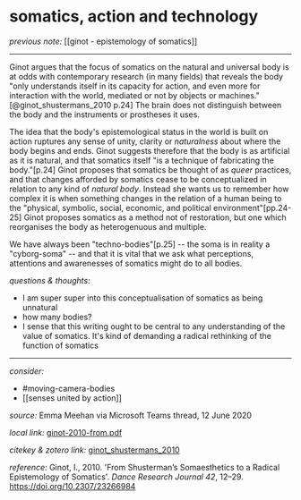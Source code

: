 # somatics, action and technology

_previous note:_  [[ginot - epistemology of somatics]]

---

Ginot argues that the focus of somatics on the natural and universal body is at odds with contemporary research (in many fields) that reveals the body "only understands itself in its capacity for action, and even more for interaction with the world, mediated or not by objects or machines."[@ginot_shustermans_2010 p.24] The brain does not distinguish between the body and the instruments or prostheses it uses. 

The idea that the body's epistemological status in the world is built on action ruptures any sense of unity, clarity or _naturalness_ about where the body begins and ends. Ginot suggests therefore that the body is as artificial as it is natural, and that somatics itself "is a technique of fabricating the body."[p.24] Ginot proposes that somatics be thought of as _queer_ practices, and that changes afforded by somatics cease to be conceptualized in relation to any kind of _natural body_. Instead she wants us to remember how complex it is when something changes in the relation of a human being to the "physical, symbolic, social, economic, and political environment"[pp.24-25] Ginot proposes somatics as a method not of restoration, but one which reorganises the body as heterogenuous and multiple.  

We have always been "techno-bodies"[p.25] -- the soma is in reality a "cyborg-soma" -- and that it is vital that we ask what perceptions, attentions and awarenesses of somatics might do to all bodies. 

_questions & thoughts:_

- I am super super into this conceptualisation of somatics as being unnatural
- how many bodies? 
- I sense that this writing ought to be central to any understanding of the value of somatics. It's kind of demanding a radical rethinking of the function of somatics

--- 

_consider:_ 

- #moving-camera-bodies 
- [[senses united by action]]

_source:_ Emma Meehan via Microsoft Teams thread, 12 June 2020

_local link:_ [ginot-2010-from.pdf](hook://file/lbAfkD39E?p=RHJvcGJveC9BY3Rpb24=&n=ginot-2010-from.pdf)

_citekey & zotero link:_ [ginot_shustermans_2010](zotero://select/items/1_C3ITT6AR)

_reference:_ Ginot, I., 2010. 'From Shusterman’s Somaesthetics to a Radical Epistemology of Somatics'. _Dance Research Journal 42_, 12–29. <https://doi.org/10.2307/23266984>
